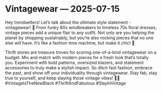 # Vintagewear — 2025-07-15

Hey trendsetters! Let’s talk about the ultimate style statement - vintagewear! 🌟 From funky 80s windbreakers to timeless 70s floral dresses, vintage pieces add a unique flair to any outfit. Not only are you helping the planet by shopping sustainably, but you’re also rocking pieces that no one else will have. It’s like a fashion time machine, but make it chic! 💫 

Thrift stores are treasure troves for scoring one-of-a-kind vintagewear on a budget. Mix and match with modern pieces for a fresh look that’s totally you. Experiment with bold patterns, oversized blazers, and statement accessories to truly make a stylish impact. So ditch fast fashion, embrace the past, and show off your individuality through vintagewear. Stay fab, stay true to yourself, and keep slaying those vintage vibes! 🌈✨ #VintageIsTheNewBlack #ThriftAndFabulous #SlayInVintage